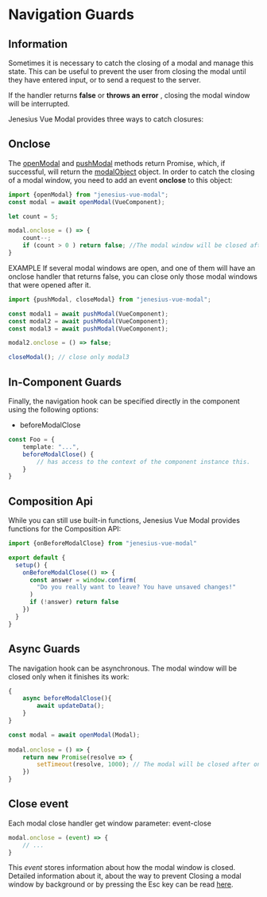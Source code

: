 # Navigation Guards

## Information
Sometimes it is necessary to catch the closing of a modal and manage 
this state. This can be useful to prevent the user from closing the 
modal until they have entered input, or to send a request to the server.

If the handler returns **false** or **throws an error** , closing 
the modal window will be interrupted.

Jenesius Vue Modal provides three ways to catch closures:

## Onclose
The [openModal](/guide/guide-methods#open-modal) and [pushModal](/guide/guide-methods#push-modal)
methods return Promise, which, if successful,
will return the [modalObject](/guide/modal-object) object. In order to catch the closing of
a modal window, you need to add an event **onclose** to this object:
```ts
import {openModal} from "jenesius-vue-modal";
const modal = await openModal(VueComponent);

let count = 5;

modal.onclose = () => {
    count--;
    if (count > 0 ) return false; //The modal window will be closed after five attempts.
}
```
EXAMPLE
If several modal windows are open, and one of them will have an onclose handler that returns false, you can close only those modal windows that were opened after it.
```ts
import {pushModal, closeModal} from "jenesius-vue-modal";

const modal1 = await pushModal(VueComponent);
const modal2 = await pushModal(VueComponent);
const modal3 = await pushModal(VueComponent);

modal2.onclose = () => false;

closeModal(); // close only modal3
```

## In-Component Guards
Finally, the navigation hook can be specified directly in the component using the following options:
- beforeModalClose
```ts
const Foo = {
	template: "...",
	beforeModalClose() {
		// has access to the context of the component instance this.
	}
} 
```
## Composition Api
While you can still use built-in functions, Jenesius Vue Modal provides functions for the Composition API:
```ts
import {onBeforeModalClose} from "jenesius-vue-modal"

export default {
  setup() {
    onBeforeModalClose(() => {
      const answer = window.confirm(
        "Do you really want to leave? You have unsaved changes!"
      )
      if (!answer) return false
    })
  }
}
```

## Async Guards
The navigation hook can be asynchronous. The modal window will be closed only when it finishes its work:
```ts
{
    async beforeModalClose(){
        await updateData();
    }
}
```
```ts
const modal = await openModal(Modal);
    
modal.onclose = () => {
    return new Promise(resolve => {
        setTimeout(resolve, 1000); // The modal will be closed after one second.
    })
}
```

## Close event
Each modal close handler get window parameter: event-close
```ts
modal.onclose = (event) => {
	// ...
}
```
This *event* stores information about how the modal window is closed. Detailed information about it, about the way to prevent
Closing a modal window by background or by pressing the Esc key can be read [here](/guide/event-close).
